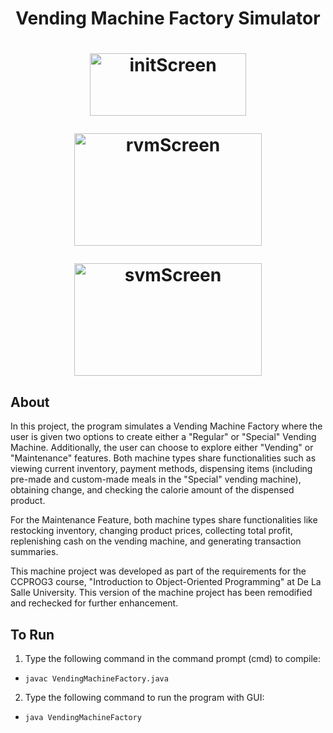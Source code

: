 <h1 align="center"> Vending Machine Factory Simulator<h1 align="center">

<p align="center">
  <img src="https://github.com/Mikosantos/Vending-Machine-Factory-Simulator/assets/92857538/d244fb0c-5ab8-4a77-99cd-a209ca9bc274" alt="initScreen" width="250" height="100">
</p>
<p align="center">
  <img src="https://github.com/Mikosantos/Vending-Machine-Factory-Simulator/assets/92857538/81028214-dc55-4b68-b9b5-b01bac233c59" alt="rvmScreen" width="300" height="180">
</p>
<p align="center">
  <img src="https://github.com/Mikosantos/Vending-Machine-Factory-Simulator/assets/92857538/6aa055f5-3d26-49ff-bafd-2850c9685aae" alt="svmScreen" width="300" height="180">
</p>

## About

In this project, the program simulates a Vending Machine Factory where the user is given two options to create either a "Regular" or "Special" Vending Machine. Additionally, the user can choose to explore either "Vending" or "Maintenance" features. Both machine types share functionalities such as viewing current inventory, payment methods, dispensing items (including pre-made and custom-made meals in the "Special" vending machine), obtaining change, and checking the calorie amount of the dispensed product.

For the Maintenance Feature, both machine types share functionalities like restocking inventory, changing product prices, collecting total profit, replenishing cash on the vending machine, and generating transaction summaries.

This machine project was developed as part of the requirements for the CCPROG3 course, "Introduction to Object-Oriented Programming" at De La Salle University. This version of the machine project has been remodified and rechecked for further enhancement.

## To Run

1. Type the following command in the command prompt (cmd) to compile:
- ```javac VendingMachineFactory.java```
2. Type the following command to run the program with GUI:
- ```java VendingMachineFactory```
